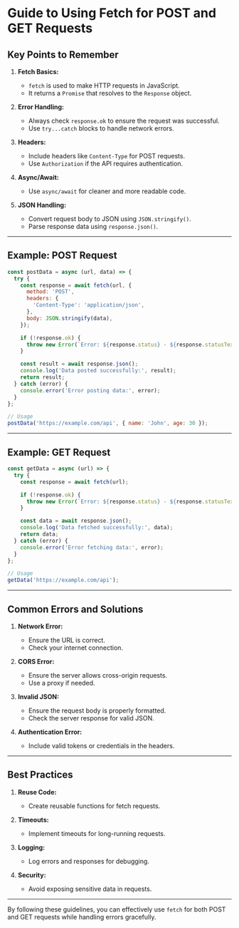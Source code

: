 # Guide to Using Fetch for POST and GET Requests

## Key Points to Remember

1. **Fetch Basics:**
   - `fetch` is used to make HTTP requests in JavaScript.
   - It returns a `Promise` that resolves to the `Response` object.

2. **Error Handling:**
   - Always check `response.ok` to ensure the request was successful.
   - Use `try...catch` blocks to handle network errors.

3. **Headers:**
   - Include headers like `Content-Type` for POST requests.
   - Use `Authorization` if the API requires authentication.

4. **Async/Await:**
   - Use `async/await` for cleaner and more readable code.

5. **JSON Handling:**
   - Convert request body to JSON using `JSON.stringify()`.
   - Parse response data using `response.json()`.

---

## Example: POST Request

```javascript
const postData = async (url, data) => {
  try {
    const response = await fetch(url, {
      method: 'POST',
      headers: {
        'Content-Type': 'application/json',
      },
      body: JSON.stringify(data),
    });

    if (!response.ok) {
      throw new Error(`Error: ${response.status} - ${response.statusText}`);
    }

    const result = await response.json();
    console.log('Data posted successfully:', result);
    return result;
  } catch (error) {
    console.error('Error posting data:', error);
  }
};

// Usage
postData('https://example.com/api', { name: 'John', age: 30 });
```

---

## Example: GET Request

```javascript
const getData = async (url) => {
  try {
    const response = await fetch(url);

    if (!response.ok) {
      throw new Error(`Error: ${response.status} - ${response.statusText}`);
    }

    const data = await response.json();
    console.log('Data fetched successfully:', data);
    return data;
  } catch (error) {
    console.error('Error fetching data:', error);
  }
};

// Usage
getData('https://example.com/api');
```

---

## Common Errors and Solutions

1. **Network Error:**
   - Ensure the URL is correct.
   - Check your internet connection.

2. **CORS Error:**
   - Ensure the server allows cross-origin requests.
   - Use a proxy if needed.

3. **Invalid JSON:**
   - Ensure the request body is properly formatted.
   - Check the server response for valid JSON.

4. **Authentication Error:**
   - Include valid tokens or credentials in the headers.

---

## Best Practices

1. **Reuse Code:**
   - Create reusable functions for fetch requests.

2. **Timeouts:**
   - Implement timeouts for long-running requests.

3. **Logging:**
   - Log errors and responses for debugging.

4. **Security:**
   - Avoid exposing sensitive data in requests.

---

By following these guidelines, you can effectively use `fetch` for both POST and GET requests while handling errors gracefully.

